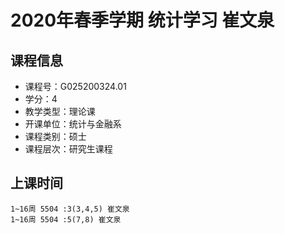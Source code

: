 # 2020年春季学期 统计学习 崔文泉






## 课程信息

- 课程号：G025200324.01
- 学分：4
- 教学类型：理论课
- 开课单位：统计与金融系
- 课程类别：硕士
- 课程层次：研究生课程

## 上课时间

```
1~16周 5504 :3(3,4,5) 崔文泉
1~16周 5504 :5(7,8) 崔文泉
```

